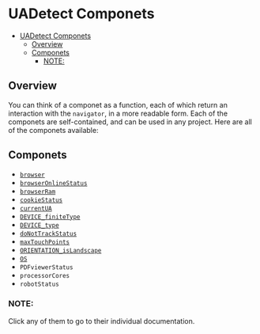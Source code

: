 # UADetect Componets

- [UADetect Componets](#uadetect-componets)
  - [Overview](#overview)
  - [Componets](#componets)
    - [NOTE:](#note)

## Overview

You can think of a componet as a function, each of which return an interaction with the `navigator`, in a more readable form. Each of the componets are self-contained, and can be used in any project. Here are all of the componets available:

## Componets

- [`browser`](browser.md)
- [`browserOnlineStatus`](browserOnlineStatus.md)
- [`browserRam`](browserRam.md) 
- [`cookieStatus`](cookieStatus.md)
- [`currentUA`](currentUA.md)
- [`DEVICE_finiteType`](DEVICE_finiteType.md)
- [`DEVICE_type`](DEVICE_type.md)
- [`doNotTrackStatus`](doNotTrackStatus.md)
- [`maxTouchPoints`](maxTouchPoints.md)
- [`ORIENTATION_isLandscape`](orientation.md)
- [`OS`](os.md)
- `PDFviewerStatus`
- `processorCores`
- `robotStatus`

### NOTE: 
Click any of them to go to their individual documentation.